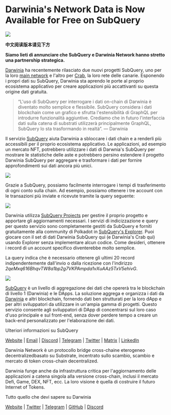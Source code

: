 # Darwinia's Network Data is Now Available for Free on SubQuery

![](https://miro.medium.com/max/1400/0*7_sagAfI_wTKePuH)

**中文阅读版本请见下方**

**Siamo lieti di annunciare che SubQuery e Darwinia Network hanno stretto una partnership strategica.**

[Darwinia](https://darwinia.network/) ha recentemente rilasciato due nuovi progetti SubQuery, uno per la loro [main network](https://explorer.subquery.network/subquery/darwinia-network/darwinia) e l'altro per [Crab](https://explorer.subquery.network/subquery/darwinia-network/crab), la loro rete delle canarie. Esponendo i propri dati su SubQuery, Darwinia sta aprendo le porte al proprio ecosistema applicativo per creare applicazioni più accattivanti su questa origine dati gratuita.

> “L'uso di SubQuery per interrogare i dati on-chain di Darwinia è diventato molto semplice e flessibile. SubQuery considera i dati blockchain come un grafico e sfrutta l'estensibilità di GraphQL per introdurre funzionalità aggiuntive. Crediamo che in futuro l'interfaccia dati sulla catena di substrati utilizzerà principalmente GraphQL, SubQuery lo sta trasformando in realtà”. — Darwinia

Il servizio [SubQuery](https://subquery.network/) aiuta Darwinia a sbloccare i dati chain ​​e a renderli più accessibili per il proprio ecosistema applicativo. Le applicazioni, ad esempio un mercato NFT, potrebbero utilizzare i dati di Darwnia's SubQuery per mostrare le statistiche delle aste e potrebbero persino estendere il progetto Darwinia SubQuery per aggregare e trasformare i dati per fornire approfondimenti sui dati ancora più unici.

![](https://miro.medium.com/max/1400/0*n2sGrQWOkIFXxMnq)

Grazie a SubQuery, possiamo facilmente interrogare i tempi di trasferimento di ogni conto sulla chain. Ad esempio, possiamo ottenere i tre account con le transazioni più inviate e ricevute tramite la query seguente:

![](https://miro.medium.com/max/1400/0*gfS6ksjUL9fR9XA7)

Darwinia utilizza [SubQuery Projects](https://project.subquery.network/) per gestire il proprio progetto e apportare gli aggiornamenti necessari. I servizi di indicizzazione e query per questo servizio sono completamente gestiti da SubQuery e forniti gratuitamente alla community di Polkadot in [SubQuery's Explorer](https://explorer.subquery.network/). Puoi giocare con il set di dati Darwinia SubQuery qui (e Darwinia's Crab qui) usando Explorer senza implementare alcun codice. Come desideri, ottenere i record di un account specifico diventerebbe molto semplice.

La query indica che è necessario ottenere gli ultimi 20 record indipendentemente dall'invio o dalla ricezione con l'indirizzo _2qeMxq616BhqvTW8a1bp2g7VKPAmpda1vXuAAz5TxV5ehivG_.

![](https://miro.medium.com/max/1400/0*z-9giNk4RnhxliYy)

[SubQuery](https://subquery.network/) è un livello di aggregazione dei dati che opererà tra le blockchain di livello 1 (Darwinia) e le DApps. La soluzione aggrega e organizza i dati da [Darwinia](https://darwinia.network/) e altri blockchain, fornendo dati ben strutturati per la loro dApp e per altri sviluppatori da utilizzare in un'ampia gamma di progetti. Questo servizio consente agli sviluppatori di DApp di concentrarsi sul loro caso d'uso principale e sul front-end, senza dover perdere tempo a creare un back-end personalizzato per l'elaborazione dei dati.

Ulteriori informazioni su SubQuery

[Website](https://subquery.network/) | [Email](mailto:hello@subquery.network) | [Discord](https://discord.com/invite/78zg8aBSMG) | [Telegram](https://t.me/subquerynetwork) | [Twitter](https://twitter.com/subquerynetwork) | [Matrix](https://matrix.to/#/#subquery:matrix.org) | [LinkedIn](https://www.linkedin.com/company/subquery)

Darwinia Network è un protocollo bridge cross-chaine eterogeneo decentralizedbasato su Substrate, incentrato sullo scambio, scambio e mercato di token cross-chain decentralized.

Darwinia funge anche da infrastruttura critica per l'aggiornamento delle applicazioni a catena singola alla versione cross-chain, inclusi il mercato Defi, Game, DEX, NFT, ecc. La loro visione è quella di costruire il futuro Internet of Tokens.

Tutto quello che devi sapere su Darwinia

[Website](https://darwinia.network/) | [Twitter](https://twitter.com/DarwiniaNetwork) | [Telegram](https://t.me/DarwiniaNetwork) | [GitHub](https://github.com/darwinia-network) | [Discord](https://discord.gg/KMZVeyM)